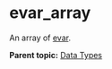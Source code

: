 # evar_array

 

An array of [evar](r_evar.md#).

**Parent topic:** [Data Types](../data_types/c_datatypes.md)

